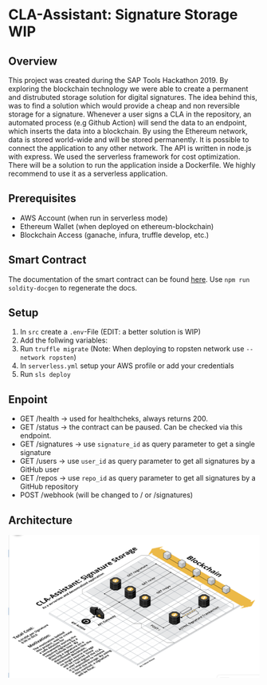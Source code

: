 # CLA-Assistant: Signature Storage WIP

## Overview

This project was created during the SAP Tools Hackathon 2019. By exploring the blockchain technology we were able to
create a permanent and distrubuted storage solution for digital signatures. The idea behind this, was to find a solution
which would provide a cheap and non reversible storage for a signature. Whenever a user signs a CLA in the repository, an automated process (e.g Github Action) will send the data to an endpoint, which inserts the data into a blockchain. By using the Ethereum network, data is stored world-wide and will be stored permanently. It is possible to connect the application to any other network. The API is written in node.js with express. We used the serverless framework for cost optimization. There will be a solution to run the application inside a Dockerfile. We highly recommend to use it as a serverless application.

## Prerequisites

- AWS Account (when run in serverless mode)
- Ethereum Wallet (when deployed on ethereum-blockchain)
- Blockchain Access (ganache, infura, truffle develop, etc.)

## Smart Contract

The documentation of the smart contract can be found [here](./docs/index.md).
Use `npm run soldity-docgen` to regenerate the docs.

## Setup

1. In `src` create a `.env`-File (EDIT: a better solution is WIP)
2. Add the follwing variables:
3. Run `truffle migrate` (Note: When deploying to ropsten network use `--network ropsten`)
4. In `serverless.yml` setup your AWS profile or add your credentials
5. Run `sls deploy`

## Enpoint

- GET /health -> used for healthcheks, always returns 200.
- GET /status -> the contract can be paused. Can be checked via this endpoint.
- GET /signatures -> use `signature_id` as query parameter to get a single signature
- GET /users -> use `user_id` as query parameter to get all signatures by a GitHub user
- GET /repos -> use `repo_id` as query parameter to get all signatures by a GitHub repository
- POST /webhook (will be changed to / or /signatures)

## Architecture

![Signature Storage](./docs/architecture.png "Architecture")
